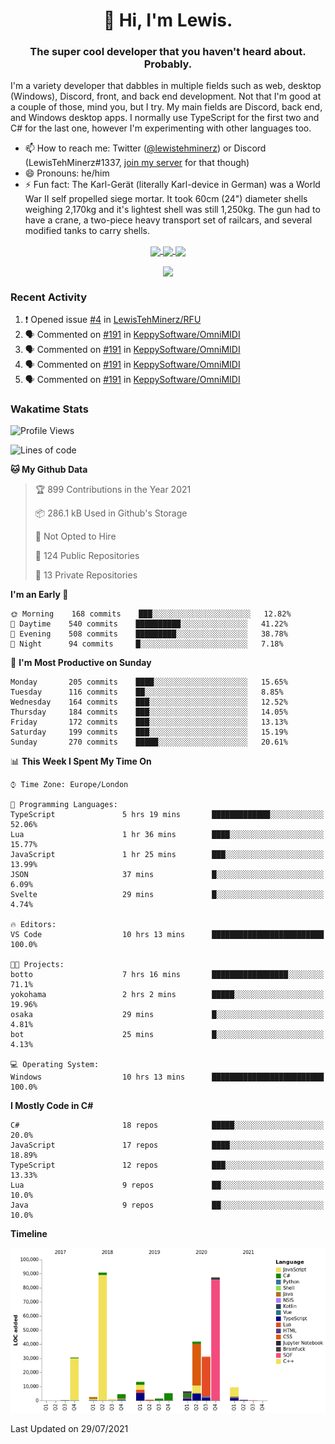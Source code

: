 <h1 align="center">👋 Hi, I'm Lewis.</h1>
<h3 align="center">The super cool developer that you haven't heard about. Probably.</h3>

I'm a variety developer that dabbles in multiple fields such as web, desktop (Windows), Discord, front, and back end development. Not that I'm good at a couple of those, mind you, but I try. My main fields are Discord, back end, and Windows desktop apps. I normally use TypeScript for the first two and C# for the last one, however I'm experimenting with other languages too.

- 📫 How to reach me: Twitter ([@lewistehminerz](https://twitter.com/lewistehminerz)) or Discord (LewisTehMinerz#1337, [join my server](https://discord.gg/XnUh7JB) for that though)
- 😄 Pronouns: he/him
- ⚡ Fun fact: The Karl-Gerät (literally Karl-device in German) was a World War II self propelled siege mortar. It took 60cm (24") diameter shells weighing 2,170kg and it's lightest shell was still 1,250kg. The gun had to have a crane, a two-piece heavy transport set of railcars, and several modified tanks to carry shells.

<p align="center">
  <a href="https://github.com/anuraghazra/github-readme-stats">
    <img align="center" src="https://github-readme-stats.vercel.app/api?username=LewisTehMinerz&count_private=true&show_icons=true&theme=gruvbox">
  </a>
  <a href="https://github.com/anuraghazra/github-readme-stats">
    <img align="center" src="https://github-readme-stats.vercel.app/api/top-langs?username=LewisTehMinerz&layout=compact&theme=gruvbox">
  </a>
  <a href="https://github.com/anuraghazra/github-readme-stats">
    <img align="center" src="https://github-readme-stats.vercel.app/api/wakatime?username=LewisTehMinerz&layout=compact&theme=gruvbox">
  </a>
</p>

<p align="center">
  <a href="https://github.com/ryo-ma/github-profile-trophy">
    <img align="center" src="https://github-profile-trophy.vercel.app/?username=ryo-ma&theme=gruvbox">
  </a>
</p>

### Recent Activity
<!--START_SECTION:activity-->
1. ❗️ Opened issue [#4](https://github.com/LewisTehMinerz/RFU/issues/4) in [LewisTehMinerz/RFU](https://github.com/LewisTehMinerz/RFU)
2. 🗣 Commented on [#191](https://github.com/KeppySoftware/OmniMIDI/issues/191) in [KeppySoftware/OmniMIDI](https://github.com/KeppySoftware/OmniMIDI)
3. 🗣 Commented on [#191](https://github.com/KeppySoftware/OmniMIDI/issues/191) in [KeppySoftware/OmniMIDI](https://github.com/KeppySoftware/OmniMIDI)
4. 🗣 Commented on [#191](https://github.com/KeppySoftware/OmniMIDI/issues/191) in [KeppySoftware/OmniMIDI](https://github.com/KeppySoftware/OmniMIDI)
5. 🗣 Commented on [#191](https://github.com/KeppySoftware/OmniMIDI/issues/191) in [KeppySoftware/OmniMIDI](https://github.com/KeppySoftware/OmniMIDI)
<!--END_SECTION:activity-->

### Wakatime Stats
<!--START_SECTION:waka-->
![Profile Views](http://img.shields.io/badge/Profile%20Views-1-blue)

![Lines of code](https://img.shields.io/badge/From%20Hello%20World%20I%27ve%20Written-328180%20lines%20of%20code-blue)

**🐱 My Github Data** 

> 🏆 899 Contributions in the Year 2021
 > 
> 📦 286.1 kB Used in Github's Storage 
 > 
> 🚫 Not Opted to Hire
 > 
> 📜 124 Public Repositories 
 > 
> 🔑 13 Private Repositories  
 > 
**I'm an Early 🐤** 

```text
🌞 Morning    168 commits    ███░░░░░░░░░░░░░░░░░░░░░░   12.82% 
🌆 Daytime    540 commits    ██████████░░░░░░░░░░░░░░░   41.22% 
🌃 Evening    508 commits    █████████░░░░░░░░░░░░░░░░   38.78% 
🌙 Night      94 commits     █░░░░░░░░░░░░░░░░░░░░░░░░   7.18%

```
📅 **I'm Most Productive on Sunday** 

```text
Monday       205 commits    ████░░░░░░░░░░░░░░░░░░░░░   15.65% 
Tuesday      116 commits    ██░░░░░░░░░░░░░░░░░░░░░░░   8.85% 
Wednesday    164 commits    ███░░░░░░░░░░░░░░░░░░░░░░   12.52% 
Thursday     184 commits    ███░░░░░░░░░░░░░░░░░░░░░░   14.05% 
Friday       172 commits    ███░░░░░░░░░░░░░░░░░░░░░░   13.13% 
Saturday     199 commits    ███░░░░░░░░░░░░░░░░░░░░░░   15.19% 
Sunday       270 commits    █████░░░░░░░░░░░░░░░░░░░░   20.61%

```


📊 **This Week I Spent My Time On** 

```text
⌚︎ Time Zone: Europe/London

💬 Programming Languages: 
TypeScript               5 hrs 19 mins       █████████████░░░░░░░░░░░░   52.06% 
Lua                      1 hr 36 mins        ████░░░░░░░░░░░░░░░░░░░░░   15.77% 
JavaScript               1 hr 25 mins        ███░░░░░░░░░░░░░░░░░░░░░░   13.99% 
JSON                     37 mins             █░░░░░░░░░░░░░░░░░░░░░░░░   6.09% 
Svelte                   29 mins             █░░░░░░░░░░░░░░░░░░░░░░░░   4.74%

🔥 Editors: 
VS Code                  10 hrs 13 mins      █████████████████████████   100.0%

🐱‍💻 Projects: 
botto                    7 hrs 16 mins       █████████████████░░░░░░░░   71.1% 
yokohama                 2 hrs 2 mins        █████░░░░░░░░░░░░░░░░░░░░   19.96% 
osaka                    29 mins             █░░░░░░░░░░░░░░░░░░░░░░░░   4.81% 
bot                      25 mins             █░░░░░░░░░░░░░░░░░░░░░░░░   4.13%

💻 Operating System: 
Windows                  10 hrs 13 mins      █████████████████████████   100.0%

```

**I Mostly Code in C#** 

```text
C#                       18 repos            █████░░░░░░░░░░░░░░░░░░░░   20.0% 
JavaScript               17 repos            ████░░░░░░░░░░░░░░░░░░░░░   18.89% 
TypeScript               12 repos            ███░░░░░░░░░░░░░░░░░░░░░░   13.33% 
Lua                      9 repos             ██░░░░░░░░░░░░░░░░░░░░░░░   10.0% 
Java                     9 repos             ██░░░░░░░░░░░░░░░░░░░░░░░   10.0%

```


**Timeline**

![Chart not found](https://raw.githubusercontent.com/LewisTehMinerz/LewisTehMinerz/master/charts/bar_graph.png) 


 Last Updated on 29/07/2021
<!--END_SECTION:waka-->
